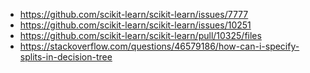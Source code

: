 - https://github.com/scikit-learn/scikit-learn/issues/7777
- https://github.com/scikit-learn/scikit-learn/issues/10251
- https://github.com/scikit-learn/scikit-learn/pull/10325/files
- https://stackoverflow.com/questions/46579186/how-can-i-specify-splits-in-decision-tree
